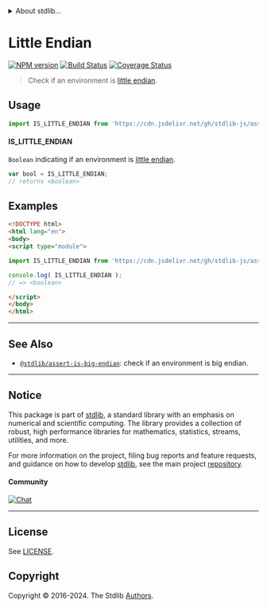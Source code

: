 <!--

@license Apache-2.0

Copyright (c) 2018 The Stdlib Authors.

Licensed under the Apache License, Version 2.0 (the "License");
you may not use this file except in compliance with the License.
You may obtain a copy of the License at

   http://www.apache.org/licenses/LICENSE-2.0

Unless required by applicable law or agreed to in writing, software
distributed under the License is distributed on an "AS IS" BASIS,
WITHOUT WARRANTIES OR CONDITIONS OF ANY KIND, either express or implied.
See the License for the specific language governing permissions and
limitations under the License.

-->


<details>
  <summary>
    About stdlib...
  </summary>
  <p>We believe in a future in which the web is a preferred environment for numerical computation. To help realize this future, we've built stdlib. stdlib is a standard library, with an emphasis on numerical and scientific computation, written in JavaScript (and C) for execution in browsers and in Node.js.</p>
  <p>The library is fully decomposable, being architected in such a way that you can swap out and mix and match APIs and functionality to cater to your exact preferences and use cases.</p>
  <p>When you use stdlib, you can be absolutely certain that you are using the most thorough, rigorous, well-written, studied, documented, tested, measured, and high-quality code out there.</p>
  <p>To join us in bringing numerical computing to the web, get started by checking us out on <a href="https://github.com/stdlib-js/stdlib">GitHub</a>, and please consider <a href="https://opencollective.com/stdlib">financially supporting stdlib</a>. We greatly appreciate your continued support!</p>
</details>

# Little Endian

[![NPM version][npm-image]][npm-url] [![Build Status][test-image]][test-url] [![Coverage Status][coverage-image]][coverage-url] <!-- [![dependencies][dependencies-image]][dependencies-url] -->

> Check if an environment is [little endian][endianness].



<section class="usage">

## Usage

```javascript
import IS_LITTLE_ENDIAN from 'https://cdn.jsdelivr.net/gh/stdlib-js/assert-is-little-endian@esm/index.mjs';
```

#### IS_LITTLE_ENDIAN

`Boolean` indicating if an environment is [little endian][endianness].

```javascript
var bool = IS_LITTLE_ENDIAN;
// returns <boolean>
```

</section>

<!-- /.usage -->

<section class="examples">

## Examples

<!-- eslint no-undef: "error" -->

```html
<!DOCTYPE html>
<html lang="en">
<body>
<script type="module">

import IS_LITTLE_ENDIAN from 'https://cdn.jsdelivr.net/gh/stdlib-js/assert-is-little-endian@esm/index.mjs';

console.log( IS_LITTLE_ENDIAN );
// => <boolean>

</script>
</body>
</html>
```

</section>

<!-- /.examples -->



<!-- Section for related `stdlib` packages. Do not manually edit this section, as it is automatically populated. -->

<section class="related">

* * *

## See Also

-   <span class="package-name">[`@stdlib/assert-is-big-endian`][@stdlib/assert/is-big-endian]</span><span class="delimiter">: </span><span class="description">check if an environment is big endian.</span>

</section>

<!-- /.related -->

<!-- Section for all links. Make sure to keep an empty line after the `section` element and another before the `/section` close. -->


<section class="main-repo" >

* * *

## Notice

This package is part of [stdlib][stdlib], a standard library with an emphasis on numerical and scientific computing. The library provides a collection of robust, high performance libraries for mathematics, statistics, streams, utilities, and more.

For more information on the project, filing bug reports and feature requests, and guidance on how to develop [stdlib][stdlib], see the main project [repository][stdlib].

#### Community

[![Chat][chat-image]][chat-url]

---

## License

See [LICENSE][stdlib-license].


## Copyright

Copyright &copy; 2016-2024. The Stdlib [Authors][stdlib-authors].

</section>

<!-- /.stdlib -->

<!-- Section for all links. Make sure to keep an empty line after the `section` element and another before the `/section` close. -->

<section class="links">

[npm-image]: http://img.shields.io/npm/v/@stdlib/assert-is-little-endian.svg
[npm-url]: https://npmjs.org/package/@stdlib/assert-is-little-endian

[test-image]: https://github.com/stdlib-js/assert-is-little-endian/actions/workflows/test.yml/badge.svg?branch=main
[test-url]: https://github.com/stdlib-js/assert-is-little-endian/actions/workflows/test.yml?query=branch:main

[coverage-image]: https://img.shields.io/codecov/c/github/stdlib-js/assert-is-little-endian/main.svg
[coverage-url]: https://codecov.io/github/stdlib-js/assert-is-little-endian?branch=main

<!--

[dependencies-image]: https://img.shields.io/david/stdlib-js/assert-is-little-endian.svg
[dependencies-url]: https://david-dm.org/stdlib-js/assert-is-little-endian/main

-->

[chat-image]: https://img.shields.io/gitter/room/stdlib-js/stdlib.svg
[chat-url]: https://app.gitter.im/#/room/#stdlib-js_stdlib:gitter.im

[stdlib]: https://github.com/stdlib-js/stdlib

[stdlib-authors]: https://github.com/stdlib-js/stdlib/graphs/contributors

[cli-section]: https://github.com/stdlib-js/assert-is-little-endian#cli
[cli-url]: https://github.com/stdlib-js/assert-is-little-endian/tree/cli
[@stdlib/assert-is-little-endian]: https://github.com/stdlib-js/assert-is-little-endian/tree/main

[umd]: https://github.com/umdjs/umd
[es-module]: https://developer.mozilla.org/en-US/docs/Web/JavaScript/Guide/Modules

[deno-url]: https://github.com/stdlib-js/assert-is-little-endian/tree/deno
[umd-url]: https://github.com/stdlib-js/assert-is-little-endian/tree/umd
[esm-url]: https://github.com/stdlib-js/assert-is-little-endian/tree/esm
[branches-url]: https://github.com/stdlib-js/assert-is-little-endian/blob/main/branches.md

[stdlib-license]: https://raw.githubusercontent.com/stdlib-js/assert-is-little-endian/main/LICENSE

[endianness]: https://en.wikipedia.org/wiki/Endianness

<!-- <related-links> -->

[@stdlib/assert/is-big-endian]: https://github.com/stdlib-js/assert-is-big-endian/tree/esm

<!-- </related-links> -->

</section>

<!-- /.links -->
